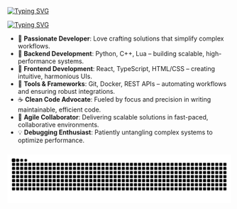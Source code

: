 [![Typing SVG](https://readme-typing-svg.demolab.com?font=Press+Start+2P&pause=9999&color=54FF19&background=FFFFFF00&center=true&vCenter=true&width=435&lines=Hi%2C+I'm+Bobsy)](https://git.io/typing-svg)

[![Typing SVG](https://readme-typing-svg.demolab.com?font=Fira+Code&pause=1000&color=54FF19&background=FFFFFF00&center=true&vCenter=true&width=435&lines=I'm+a+passionate+developer;Who+thrives+on+solving+problems;Building+tools+that+make+life+easier)](https://git.io/typing-svg)

- 💝 **Passionate Developer**: Love crafting solutions that simplify complex workflows.
- 🌱 **Backend Development**: Python, C++, Lua – building scalable, high-performance systems.
- 🎵 **Frontend Development**: React, TypeScript, HTML/CSS – creating intuitive, harmonious UIs.
- 🔏 **Tools & Frameworks**: Git, Docker, REST APIs – automating workflows and ensuring robust integrations.
- ☕ **Clean Code Advocate**: Fueled by focus and precision in writing maintainable, efficient code.
- 🎯 **Agile Collaborator**: Delivering scalable solutions in fast-paced, collaborative environments.
- 💡 **Debugging Enthusiast**: Patiently untangling complex systems to optimize performance.


###

<img src="https://raw.githubusercontent.com/ItzBob15/ItzBob15/output/snake.svg" alt="Snake animation" />

###


